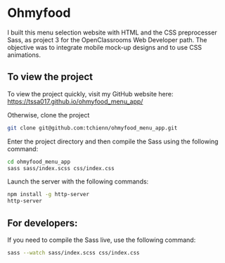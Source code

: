 # Ohmyfood

I built this menu selection website with HTML and the CSS preprocesser Sass, as project 3 for the OpenClassrooms Web Developer path. The objective was to integrate mobile mock-up designs and to use CSS animations.

## To view the project

To view the project quickly, visit my GitHub website here: https://tssa017.github.io/ohmyfood_menu_app/

Otherwise, clone the project

```bash
git clone git@github.com:tchienn/ohmyfood_menu_app.git
```

Enter the project directory and then compile the Sass using the following command:

```bash
cd ohmyfood_menu_app
sass sass/index.scss css/index.css
```

Launch the server with the following commands:

```bash
npm install -g http-server
http-server
```

## For developers:

If you need to compile the Sass live, use the following command:

```bash
sass --watch sass/index.scss css/index.css
```
